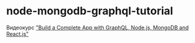 # node-mongodb-graphql-tutorial
Видеокурс ["Build a Complete App with GraphQL, Node.js, MongoDB and React.js"](https://www.youtube.com/playlist?list=PL55RiY5tL51rG1x02Yyj93iypUuHYXcB_)
